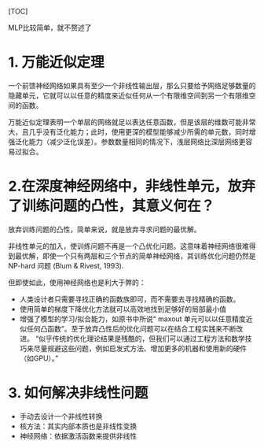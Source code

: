 [TOC]

MLP比较简单，就不赘述了

# 1. 万能近似定理
一个前馈神经网络如果具有至少一个非线性输出层，那么只要给予网络足够数量的隐藏单元，它就可以以任意的精度来近似任何从一个有限维空间到另一个有限维空间的函数。

万能近似定理表明一个单层的网络就足以表达任意函数，但是该层的维数可能非常大，且几乎没有泛化能力；此时，使用更深的模型能够减少所需的单元数，同时增强泛化能力（减少泛化误差）。参数数量相同的情况下，浅层网络比深层网络更容易过拟合。

# 2.在深度神经网络中，非线性单元，放弃了训练问题的凸性，其意义何在？
放弃训练问题的凸性，简单来说，就是放弃寻求问题的最优解。

非线性单元的加入，使训练问题不再是一个凸优化问题。这意味着神经网络很难得到最优解，即使一个只有两层和三个节点的简单神经网络，其训练优化问题仍然是 NP-hard 问题 (Blum & Rivest, 1993).

但即使如此，使用神经网络也是利大于弊的：

- 人类设计者只需要寻找正确的函数族即可，而不需要去寻找精确的函数。
- 使用简单的梯度下降优化方法就可以高效地找到足够好的局部最小值
- 增强了模型的学习/拟合能力，如原书中所说“ maxout 单元可以以任意精度近似任何凸函数”。至于放弃凸性后的优化问题可以在结合工程实践来不断改进。 “似乎传统的优化理论结果是残酷的，但我们可以通过工程方法和数学技巧来尽量规避这些问题，例如启发式方法、增加更多的机器和使用新的硬件（如GPU）。”

# 3. 如何解决非线性问题
- 手动去设计一个非线性转换
- 核方法：其实内部本质也是非线性变换
- 神经网络：依据激活函数来提供非线性